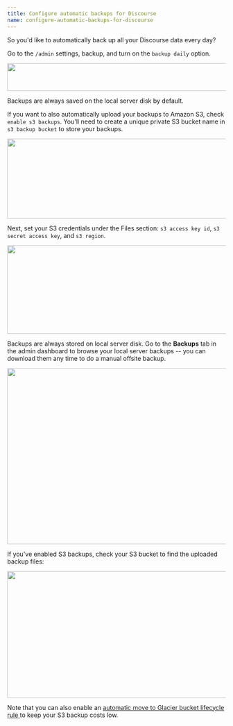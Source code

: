```yaml
---
title: Configure automatic backups for Discourse
name: configure-automatic-backups-for-discourse
---
```


So you'd like to automatically back up all your Discourse data every day? 

Go to the `/admin` settings, backup, and turn on the `backup daily` option.

<img src="/uploads/default/4451/efe294bfd5f02d13.png" width="690" height="64"> 

Backups are always saved on the local server disk by default.

If you want to also automatically upload your backups to Amazon S3, check `enable s3 backups`. You'll need to create a unique private S3 bucket name in `s3 backup bucket` to store your backups.

<img src="/uploads/default/4453/7e42f1b381949e12.png" width="609" height="184"> 

Next, set your S3 credentials under the Files section: `s3 access key id`, `s3 secret access key`, and `s3 region`.

<img src="/uploads/default/4457/e863e6297809dc84.png" width="690" height="204"> 

Backups are always stored on local server disk. Go to the **Backups** tab in the admin dashboard to browse your local server backups -- you can download them any time to do a manual offsite backup.

<img src="/uploads/default/4456/e28983251a1979ab.png" width="690" height="406"> 

If you've enabled S3 backups, check your S3 bucket to find the uploaded backup files:

<img src="/uploads/default/4455/7a0dbed10793b42b.png" width="690" height="292"> 

Note that you can also enable an [automatic move to Glacier bucket lifecycle rule ](http://aws.typepad.com/aws/2012/11/archive-s3-to-glacier.html) to keep your S3 backup costs low.